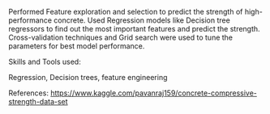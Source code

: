 Performed Feature exploration and selection to predict the strength of high-performance concrete. Used Regression models like Decision tree regressors to find out the most important features and predict the strength. Cross-validation techniques and Grid search were used to tune the parameters for best model performance.

Skills and Tools used:

Regression, Decision trees, feature engineering

References: https://www.kaggle.com/pavanraj159/concrete-compressive-strength-data-set
